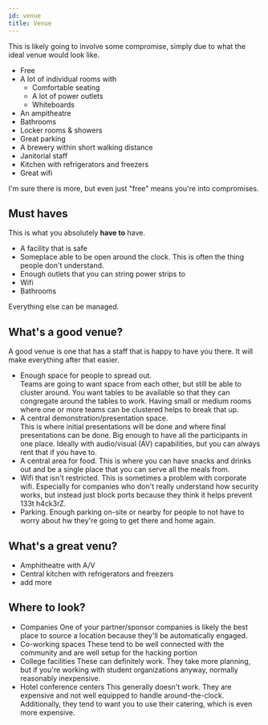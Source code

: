```yaml
---
id: venue 
title: Venue
---
```

This is likely going to involve some compromise, simply due to what the ideal venue would look like.

* Free
* A lot of individual rooms with
  * Comfortable seating
  * A lot of power outlets
  * Whiteboards 
* An ampitheatre
* Bathrooms
* Locker rooms & showers
* Great parking
* A brewery within short walking distance
* Janitorial staff
* Kitchen with refrigerators and freezers
* Great wifi

I'm sure there is more, but even just "free" means you're into compromises.

## Must haves
This is what you absolutely **have to** have.

* A facility that is safe 
* Someplace able to be open around the clock.  This is often the thing people don't understand.
* Enough outlets that you can string power strips to
* Wifi
* Bathrooms

Everything else can be managed.

## What's a good venue?
A good venue is one that has a staff that is happy to have you there.  It will make everything after that easier.

* Enough space for people to spread out.  
  Teams are going to want space from each other, but still be able to cluster around.  You want tables to be available so that they can congregate around the tables to work.
  Having small or medium rooms where one or more teams can be clustered helps to break that up.
* A central demonstration/presentation space.  
  This is where initial presentations will be done and where final presentations can be done.  Big enough to have all the participants in one place.  Ideally with audio/visual (AV) capabilities, but you can always rent that if you have to.
* A central area for food.
  This is where you can have snacks and drinks out and be a single place that you can serve all the meals from.
* Wifi that isn't restricted.
  This is sometimes a problem with corporate wifi.  Especially for companies who don't really understand how security works, but instead just block ports because they think it helps prevent 133t h4ck3rZ.
* Parking.
  Enough parking on-site or nearby for people to not have to worry about hw they're going to get there and home again.

## What's a great venu?
* Amphitheatre with A/V
* Central kitchen with refrigerators and freezers
* add more

## Where to look?
* Companies
  One of your partner/sponsor companies is likely the best place to source a location because they'll be automatically engaged.
* Co-working spaces
  These tend to be well connected with the community and are well setup for the hacking portion
* College facilities
  These can definitely work.  They take more planning, but if you're working with student organizations anyway, normally reasonably inexpensive.
* Hotel conference centers
  This generally doesn't work.  They are expensive and not well equipped to handle around-the-clock.  Additionally, they tend to want you to use their catering, which is even more expensive.

